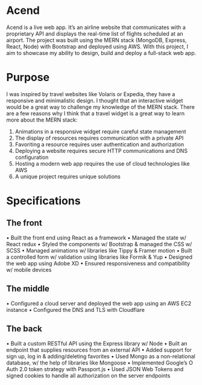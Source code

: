# Acend
Acend is a live web app. It’s an airline website that communicates with a proprietary API and displays the real-time list of flights scheduled at an airport. The project was built using the MERN stack (MongoDB, Express, React, Node) with Bootstrap and deployed using AWS. With this project, I aim to showcase my ability to design, build and deploy a full-stack web app. 
# Purpose
I was inspired by travel websites like Volaris or Expedia, they have a responsive and minimalistic design. I thought that an interactive widget would be a great way to challenge my knowledge of the MERN stack.
There are a few reasons why I think that a travel widget is a great way to learn more about the MERN stack:
1.	Animations in a responsive widget require careful state management
2.	The display of resources requires communication with a private API
3.	Favoriting a resource requires user authentication and authorization
4.	Deploying a website requires secure HTTP communications and DNS configuration
5.	Hosting a modern web app requires the use of cloud technologies like AWS
6.	A unique project requires unique solutions
# Specifications
## The front
•	Built the front end using React as a framework
•	Managed the state w/ React redux
•	Styled the components w/ Bootstrap & managed the CSS w/ SCSS
•	Managed animations w/ libraries like Tippy & Framer motion
•	Built a controlled form w/ validation using libraries like Formik & Yup
•	Designed the web app using Adobe XD
•	Ensured responsiveness and compatibility w/ mobile devices
## The middle
•	Configured a cloud server and deployed the web app using an AWS EC2 instance
•	Configured the DNS and TLS with Cloudflare
## The back
•	Built a custom RESTful API using the Express library w/ Node
•	Built an endpoint that supplies resources from an external API
•	Added support for sign up, log in & adding/deleting favorites
•	Used Mongo as a non-relational database, w/ the help of libraries like Mongoose
•	Implemented Google’s O Auth 2.0 token strategy with Passport.js
•	Used JSON Web Tokens and signed cookies to handle all authorization on the server endpoints
